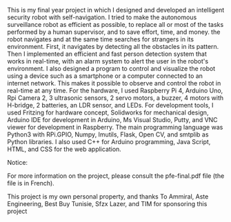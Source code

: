 This is my final year project in which I designed and developed an intelligent security robot with self-navigation.
I tried to make the autonomous surveillance robot as efficient as possible, to replace all or most of the tasks performed by a human supervisor, and to save effort, time, and money. the robot navigates and at the same time searches for strangers in its environment. First, it navigates by detecting all the obstacles in its pattern. Then I implemented an efficient and fast person detection system that works in real-time, with an alarm system to alert the user in the robot's environment. I also designed a program to control and visualize the robot using a device such as a smartphone or a computer connected to an internet network. This makes it possible to observe and control the robot in real-time at any time.
For the hardware, I used Raspberry Pi 4, Arduino Uno, Rpi Camera 2, 3 ultrasonic sensors, 2 servo motors, a buzzer, 4 motors with H-bridge, 2 batteries, an LDR sensor, and LEDs.
For development tools, I used Fritzing for hardware concept, Solidworks for mechanical design, Arduino IDE for development in Arduino, Ms Visual Studio, Putty, and VNC viewer for development in Raspberry.
The main programming language was Python3 with RPi.GPIO, Numpy, Imutils, Flask, Open CV, and smtplib as Python libraries. I also used C++ for Arduino programming, Java Script, HTML, and CSS for the web application.

Notice:

For more information on the project, please consult the pfe-final.pdf file (the file is in French).

This project is my own personal property, and thanks To Ammiral, Aste Engineering, Best Buy Tunisie, Sfzx Lazer, and TIM for sponsoring this project

